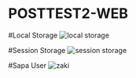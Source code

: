 # POSTTEST2-WEB
#Local Storage
![local storage](https://user-images.githubusercontent.com/120237231/227743497-e8fd415c-c6c8-4ced-9655-8fab3f9c7a35.jpeg)

#Session Storage
![session storage](https://user-images.githubusercontent.com/120237231/227743505-8fd26b01-894a-4cc2-8f82-4f1e21acb170.jpeg)

#Sapa User
![zaki](https://user-images.githubusercontent.com/120237231/227743509-3ea29063-e6ea-4cd4-8902-6f95105833e0.jpeg)
